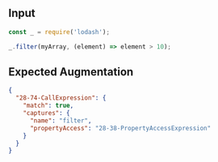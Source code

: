
## Input
```javascript input
const _ = require('lodash');

_.filter(myArray, (element) => element > 10);
```

## Expected Augmentation
```json expected augmentations
{
  "28-74-CallExpression": {
    "match": true,
    "captures": {
      "name": "filter",
      "propertyAccess": "28-38-PropertyAccessExpression"
    }
  }
}
```